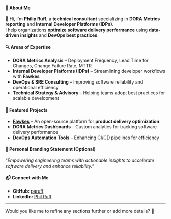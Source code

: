 #### **🚀 About Me**
👋 Hi, I'm **Philip Ruff**, a **technical consultant** specializing in **DORA Metrics reporting** and **Internal Developer Platforms (IDPs)**.  
I help organizations **optimize software delivery performance** using **data-driven insights** and **DevOps best practices**.  

#### **🔍 Areas of Expertise**
- **DORA Metrics Analysis** – Deployment Frequency, Lead Time for Changes, Change Failure Rate, MTTR  
- **Internal Developer Platforms (IDPs)** – Streamlining developer workflows with **Fawkes**  
- **DevOps & SRE Consulting** – Improving software reliability and operational efficiency  
- **Technical Strategy & Advisory** – Helping teams adopt best practices for scalable development  

#### **📌 Featured Projects**
- **[Fawkes](https://github.com/paruff)** – An open-source platform for **product delivery optimization**  
- **DORA Metrics Dashboards** – Custom analytics for tracking software delivery performance  
- **DevOps Automation Tools** – Enhancing CI/CD pipelines for efficiency  

#### **📢 Personal Branding Statement (Optional)**
_"Empowering engineering teams with actionable insights to accelerate software delivery and enhance reliability."_  

#### **📬 Connect with Me**
- **GitHub:** [paruff](https://github.com/paruff)  
- **LinkedIn:** [Phil Ruff](https://www.linkedin.com/in/phil-ruff/)  

---

Would you like me to refine any sections further or add more details? 🚀
